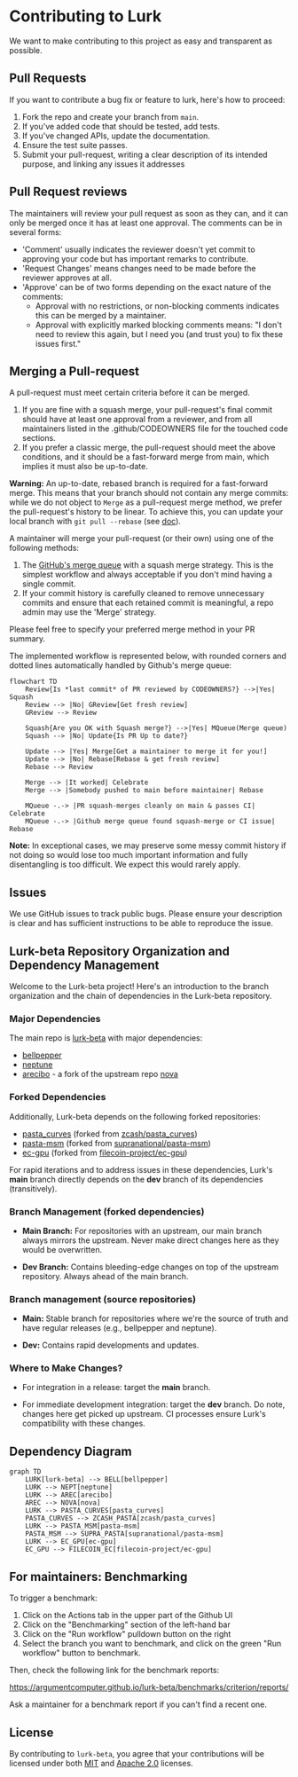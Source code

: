 # Contributing to Lurk

We want to make contributing to this project as easy and transparent as possible.

## Pull Requests
If you want to contribute a bug fix or feature to lurk, here's how to proceed:

1. Fork the repo and create your branch from `main`.
2. If you've added code that should be tested, add tests.
3. If you've changed APIs, update the documentation.
4. Ensure the test suite passes.
5. Submit your pull-request, writing a clear description of its intended purpose, and linking any issues it addresses

## Pull Request reviews

The maintainers will review your pull request as soon as they can, and it can only be merged once it has at least one approval. The comments can be in several forms:

- 'Comment' usually indicates the reviewer doesn't yet commit to approving your code but has important remarks to contribute.
- 'Request Changes' means changes need to be made before the reviewer approves at all.
- 'Approve' can be of two forms depending on the exact nature of the comments:
    -  Approval with no restrictions, or non-blocking comments indicates this can be merged by a maintainer.
    -  Approval with explicitly marked blocking comments means: "I don't need to review this again, but I need you (and trust you) to fix these issues first."

## Merging a Pull-request

A pull-request must meet certain criteria before it can be merged.

1. If you are fine with a squash merge, your pull-request's final commit should have at least one approval from a reviewer, and from all maintainers listed in the .github/CODEOWNERS file for the touched code sections.
2. If you prefer a classic merge, the pull-request should meet the above conditions, and it should be a fast-forward merge from main, which implies it must also be up-to-date.

**Warning:** An up-to-date, rebased branch is required for a fast-forward merge. This means that your branch should not contain any merge commits: while we do not object to `Merge` as a pull-request merge method, we prefer the pull-request's history to be linear. To achieve this, you can update your local branch with `git pull --rebase` (see [doc](https://www.git-scm.com/docs/git-pull)).

A maintainer will merge your pull-request (or their own) using one of the following methods:
1.  The [GitHub's merge queue](https://github.blog/changelog/2023-02-08-pull-request-merge-queue-public-beta/) with a squash merge strategy. This is the simplest workflow and always acceptable if you don't mind having a single commit.
2.  If your commit history is carefully cleaned to remove unnecessary commits and ensure that each retained commit is meaningful, a repo admin may use the 'Merge' strategy.

Please feel free to specify your preferred merge method in your PR summary.

The implemented workflow is represented below, with rounded corners and dotted lines automatically handled by Github's merge queue:
```mermaid
flowchart TD
    Review{Is *last commit* of PR reviewed by CODEOWNERS?} -->|Yes| Squash
    Review --> |No| GReview[Get fresh review]
    GReview --> Review

    Squash{Are you OK with Squash merge?} -->|Yes| MQueue(Merge queue)
    Squash --> |No| Update{Is PR Up to date?}

    Update --> |Yes| Merge[Get a maintainer to merge it for you!]
    Update --> |No| Rebase[Rebase & get fresh review]
    Rebase --> Review

    Merge --> |It worked| Celebrate
    Merge --> |Somebody pushed to main before maintainer| Rebase

    MQueue -.-> |PR squash-merges cleanly on main & passes CI| Celebrate
    MQueue -.-> |Github merge queue found squash-merge or CI issue| Rebase
```

**Note:** In exceptional cases, we may preserve some messy commit history if not doing so would lose too much important information and fully disentangling is too difficult. We expect this would rarely apply.

## Issues
We use GitHub issues to track public bugs. Please ensure your description is clear and has sufficient instructions to be able to reproduce the issue.

## Lurk-beta Repository Organization and Dependency Management

Welcome to the Lurk-beta project! Here's an introduction to the branch organization and the chain of dependencies in the Lurk-beta repository.

### Major Dependencies

The main repo is [lurk-beta](https://github.com/argumentcomputer/lurk-beta) with major dependencies:

- [bellpepper](https://github.com/argumentcomputer/bellpepper)
- [neptune](https://github.com/argumentcomputer/neptune)
- [arecibo](https://github.com/argumentcomputer/arecibo) - a fork of the upstream repo [nova](https://github.com/microsoft/Nova)

### Forked Dependencies

Additionally, Lurk-beta depends on the following forked repositories:

- [pasta_curves](https://github.com/argumentcomputer/pasta_curves) (forked from [zcash/pasta_curves](https://github.com/zcash/pasta_curves))
- [pasta-msm](https://github.com/argumentcomputer/pasta-msm) (forked from [supranational/pasta-msm](https://github.com/supranational/pasta-msm))
- [ec-gpu](https://github.com/argumentcomputer/ec-gpu) (forked from [filecoin-project/ec-gpu](https://github.com/filecoin-project/ec-gpu))

For rapid iterations and to address issues in these dependencies, Lurk's **main** branch directly depends on the **dev** branch of its dependencies (transitively).

### Branch Management (forked dependencies)

- **Main Branch:** For repositories with an upstream, our main branch always mirrors the upstream. Never make direct changes here as they would be overwritten.
  
- **Dev Branch:** Contains bleeding-edge changes on top of the upstream repository. Always ahead of the main branch.

### Branch management (source repositories)

- **Main:** Stable branch for repositories where we're the source of truth and have regular releases (e.g., bellpepper and neptune).
  
- **Dev:** Contains rapid developments and updates.

### Where to Make Changes?
- For integration in a release: target the **main** branch.
  
- For immediate development integration: target the **dev** branch. Do note, changes here get picked up upstream. CI processes ensure Lurk's compatibility with these changes.

## Dependency Diagram

```mermaid
graph TD
    LURK[lurk-beta] --> BELL[bellpepper]
    LURK --> NEPT[neptune]
    LURK --> AREC[arecibo]
    AREC --> NOVA[nova]
    LURK --> PASTA_CURVES[pasta_curves]
    PASTA_CURVES --> ZCASH_PASTA[zcash/pasta_curves]
    LURK --> PASTA_MSM[pasta-msm]
    PASTA_MSM --> SUPRA_PASTA[supranational/pasta-msm]
    LURK --> EC_GPU[ec-gpu]
    EC_GPU --> FILECOIN_EC[filecoin-project/ec-gpu]
```


## For maintainers: Benchmarking

To trigger a benchmark:

1. Click on the Actions tab in the upper part of the Github UI
2. Click on the "Benchmarking" section of the left-hand bar
3. Click on the "Run workflow" pulldown button on the right
4. Select the branch you want to benchmark, and click on the green "Run workflow" button to benchmark.

Then, check the following link for the benchmark reports:

https://argumentcomputer.github.io/lurk-beta/benchmarks/criterion/reports/

Ask a maintainer for a benchmark report if you can't find a recent one.

## License
By contributing to `lurk-beta`, you agree that your contributions will be licensed under both [MIT](https://opensource.org/license/MIT) and [Apache 2.0](http://www.apache.org/licenses/LICENSE-2.0) licenses.
